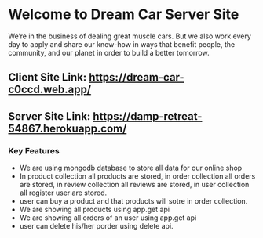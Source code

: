 # Welcome to Dream Car Server Site

We’re in the business of dealing great muscle cars. But we also work every day to apply and share our know-how in ways that benefit people, the community, and our planet in order to build a better tomorrow.

## Client Site Link: https://dream-car-c0ccd.web.app/

## Server Site Link: https://damp-retreat-54867.herokuapp.com/

### Key Features

- We are using mongodb database to store all data for our online shop
- In product collection all products are stored, in order collection all orders are stored, in review collection all reviews are stored, in user collection all register user are stored.
- user can buy a product and that products will sotre in order collection.
- We are showing all products using app.get api
- We are showing all orders of an user using app.get api
- user can delete his/her porder using delete api.
